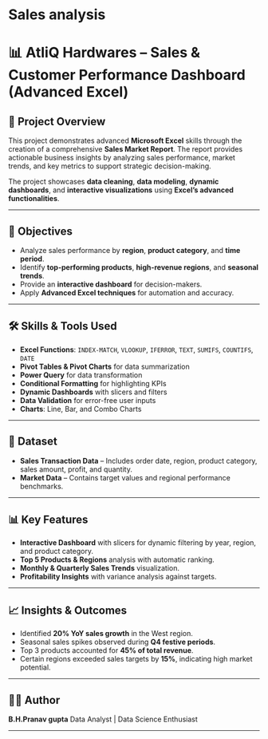 # Sales analysis
# 📊 AtliQ Hardwares – Sales & Customer Performance Dashboard (Advanced Excel)

## 📝 Project Overview

This project demonstrates advanced **Microsoft Excel** skills through the creation of a comprehensive **Sales Market Report**. The report provides actionable business insights by analyzing sales performance, market trends, and key metrics to support strategic decision-making.

The project showcases **data cleaning**, **data modeling**, **dynamic dashboards**, and **interactive visualizations** using **Excel’s advanced functionalities**.

---

## 🎯 Objectives

* Analyze sales performance by **region**, **product category**, and **time period**.
* Identify **top-performing products**, **high-revenue regions**, and **seasonal trends**.
* Provide an **interactive dashboard** for decision-makers.
* Apply **Advanced Excel techniques** for automation and accuracy.

---

## 🛠️ Skills & Tools Used

* **Excel Functions**: `INDEX-MATCH`, `VLOOKUP`, `IFERROR`, `TEXT`, `SUMIFS`, `COUNTIFS`, `DATE`
* **Pivot Tables & Pivot Charts** for data summarization
* **Power Query** for data transformation
* **Conditional Formatting** for highlighting KPIs
* **Dynamic Dashboards** with slicers and filters
* **Data Validation** for error-free user inputs
* **Charts**: Line, Bar, and Combo Charts

---

## 📂 Dataset

* **Sales Transaction Data** – Includes order date, region, product category, sales amount, profit, and quantity.
* **Market Data** – Contains target values and regional performance benchmarks.

---

## 📊 Key Features

* **Interactive Dashboard** with slicers for dynamic filtering by year, region, and product category.
* **Top 5 Products & Regions** analysis with automatic ranking.
* **Monthly & Quarterly Sales Trends** visualization.
* **Profitability Insights** with variance analysis against targets.

---

## 📈 Insights & Outcomes

* Identified **20% YoY sales growth** in the West region.
* Seasonal sales spikes observed during **Q4 festive periods**.
* Top 3 products accounted for **45% of total revenue**.
* Certain regions exceeded sales targets by **15%**, indicating high market potential.

---

## 🧑‍💻 Author

**B.H.Pranav gupta**
Data Analyst | Data Science Enthusiast

---

